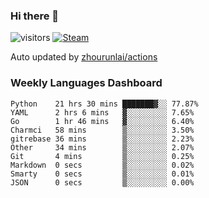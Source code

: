 ### Hi there 👋

![visitors](https://visitor-badge.glitch.me/badge?page_id=zhourunlai)
[![Steam](https://img.shields.io/badge/dynamic/json?label=Steam&query=%24.data.totalSubs&url=https%3A%2F%2Fapi.spencerwoo.com%2Fsubstats%2F%3Fsource%3DsteamGames%26queryKey%3D76561198285156854&suffix=%20Games&logo=steam&labelColor=134375&color=0b1a37&longCache=true)](http://steamcommunity.com/profiles/76561198285156854)

Auto updated by <a href="https://github.com/zhourunlai/zhourunlai/actions" target="_blank">zhourunlai/actions</a>

### Weekly Languages Dashboard

<!--PART:wakatime-->
```text
Python    21 hrs 30 mins ███████▓░░ 77.87%
YAML      2 hrs 6 mins   ▓░░░░░░░░░ 7.65%
Go        1 hr 46 mins   ▓░░░░░░░░░ 6.40%
Charmci   58 mins        ▒░░░░░░░░░ 3.50%
gitrebase 36 mins        ▒░░░░░░░░░ 2.23%
Other     34 mins        ▒░░░░░░░░░ 2.07%
Git       4 mins         ▒░░░░░░░░░ 0.25%
Markdown  0 secs         ▒░░░░░░░░░ 0.02%
Smarty    0 secs         ▒░░░░░░░░░ 0.01%
JSON      0 secs         ▒░░░░░░░░░ 0.00%
```
<!--PART:wakatime-->

